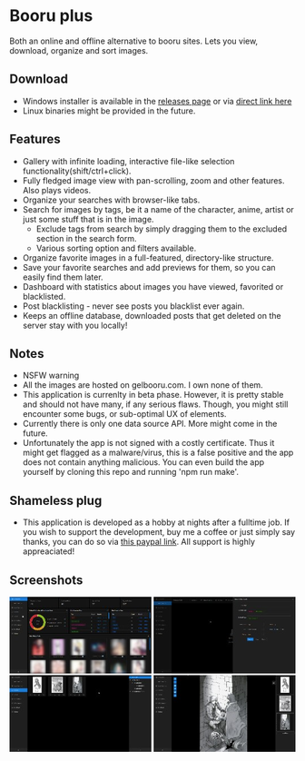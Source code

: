 # Booru plus
Both an online and offline alternative to booru sites. Lets you view, download, organize and sort images.

## Download
- Windows installer is available in the [releases page](https://github.com/mierak/booruplus/releases) or via [direct link here](https://github.com/mierak/booruplus/releases/download/v0.2.0-BETA/Lolinizer-0.2.0-BETA.Setup.exe)
- Linux binaries might be provided in the future.

## Features
- Gallery with infinite loading, interactive file-like selection functionality(shift/ctrl+click).
- Fully fledged image view with pan-scrolling, zoom and other features. Also plays videos.
- Organize your searches with browser-like tabs.
- Search for images by tags, be it a name of the character, anime, artist or just some stuff that is in the image.
    - Exclude tags from search by simply dragging them to the excluded section in the search form.
    - Various sorting option and filters available.
- Organize favorite images in a full-featured, directory-like structure.
- Save your favorite searches and add previews for them, so you can easily find them later.
- Dashboard with statistics about images you have viewed, favorited or blacklisted.
- Post blacklisting - never see posts you blacklist ever again.
- Keeps an offline database, downloaded posts that get deleted on the server stay with you locally!

## Notes
- NSFW warning
- All the images are hosted on gelbooru.com. I own none of them.
- This application is currenlty in beta phase. However, it is pretty stable and should not have many, if any serious flaws. Though, you might still encounter some bugs, or sub-optimal UX of elements.
- Currently there is only one data source API. More might come in the future.
- Unfortunately the app is not signed with a costly certificate. Thus it might get flagged as a malware/virus, this is a false positive and the app does not contain anything malicious. You can even build the app yourself by cloning this repo and running 'npm run make'.

## Shameless plug
- This application is developed as a hobby at nights after a fulltime job. If you wish to support the development, buy me a coffee or just simply say thanks, you can do so via [this paypal link](https://paypal.me/mierakoj). All support is highly appreaciated!

## Screenshots
<a href="https://raw.githubusercontent.com/mierak/booruplus/master/screenshots/dashboard2.webp" target="_blank">![Dashboard](screenshots/thumbnails/dashboard_tn.jpg "Dashboard")</a>
<a href="https://raw.githubusercontent.com/mierak/booruplus/master/screenshots/search_form.webp" target="_blank">![Search form](screenshots/thumbnails/search_form_tn.jpg "Search form")</a>
<a href="https://raw.githubusercontent.com/mierak/booruplus/master/screenshots/favorites.webp" target="_blank">![Favorites](screenshots/thumbnails/favorites_tn.jpg "Favorites and directory structure")</a>
<a href="https://raw.githubusercontent.com/mierak/booruplus/master/screenshots/image_view.webp" target="_blank">![Image view](screenshots/thumbnails/image_view_tn.jpg "View of a full image")</a>
